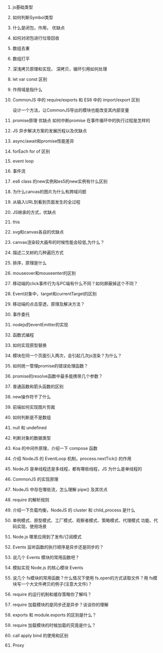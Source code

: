 1. js基础类型
2. 如何判断Symbol类型
3. 什么是闭包，作用， 优缺点
4. 如何对闭包进行垃圾回收
5. 数组去重
6. 数组打平
7. 深浅拷贝原理和实现，  深拷贝，循环引用如何处理
8. let var const 区别
9. 作用域是指什么
10. CommonJS 中的 require/exports 和 ES6 中的 import/export 区别

    设计一个方法，让CommonJS导出的模块也能改变其内部变量
11. promise原理 优缺点 如何中断promise 在事件循环中的执行过程是怎样的
12. JS 异步解决方案的发展历程以及优缺点
13. async/await和promise性能差异
14. forEach for of 区别
15. event loop
16. 事件流
17. es6 class 的new实例和es5的new实例有什么区别
18. 为什么canvas的图片为什么有跨域问题
19. 从输入URL到看到页面发生的全过程
20. JS继承的方式，优缺点
21. this
22. svg和canvas各自的优缺点
23. canvas渲染较大画布的时候性能会较低,为什么？
24. 描述二叉树的几种遍历方式
25. 排序，原理是什么
26. mouseover和mouseenter的区别
27. 移动端的click事件行为与PC端有什么不同？如何屏蔽掉这个不同？
28. Event对象中，target和currentTarget的区别
30. 移动端的点击穿透，原理及解决方法？
31. 事件委托
32. nodejs的eventEmitter的实现
33. 函数式编程
34. 如何实现原型替换
35. 模块在同一个页面引入两次，会引起几次js渲染？为什么？
36. 如何统一管理promise的错误处理函数？
37. promise的resolve函数中最多能携带几个参数？
38. 普通函数和箭头函数的区别
39. new操作符干了什么
40. 前端如何实现图片剪裁
41. 如何判断是不是数组
42. null 和 undefined
43. 判断对象的数据类型
44. Koa 的中间件原理，介绍一下 compose 函数
45. 介绍 NodeJS 的 EventLoop 机制，process.nextTick() 的作用
46. NodeJS 是单线程还是多线程，都有哪些线程，JS 为什么是单线程的
47. CommonJS 的实现原理
48. NodeJS 中存在哪些流，怎么理解 pipe() 及其优点
49. require 的解析规则
50. 介绍一下负载均衡，NodeJS 的 cluster 和 child_process 是什么
51. 单例模式、原型模式、工厂模式、观察者模式、策略模式、代理模式   功能、代码实现、使用场景
52.  Node.js 哪里应用到了发布/订阅模式
53. Events 监听函数的执行顺序是异步还是同步的？
54. 说几个 Events 模块的常用函数吧？
55. 模拟实现 Node.js 的核心模块 Events
56. 说几个 fs模块的常用函数？什么情况下使用 fs.open的方式读取文件？用 fs模块写一个大文件拷贝的例子(注意大文件)？
57. require 的运行机制和缓存策略你了解吗？
58. require 加载模块的是同步还是异步？谈谈你的理解
59. exports 和 module.exports 的区别是什么？
60. require 加载模块的时候加载的究竟是什么？
61. call apply bind 的使用和区别 
62. Proxy

